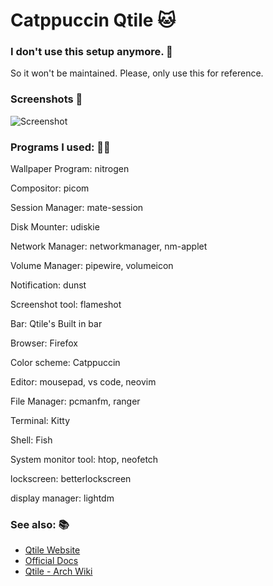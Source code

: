# Catppuccin Qtile 🐱
### I don't use this setup anymore. 🛑
So it won't be maintained. Please, only use this for reference.

### Screenshots 📸
![Screenshot](https://i.redd.it/x1ra7fhiij691.jpg)

### Programs I used: 👨‍💻
  Wallpaper Program: nitrogen  
                                                                                                                              
  Compositor: picom  
                                                                                                                                 
  Session Manager: mate-session
                                                                                                                                     
  Disk Mounter: udiskie  
                                                                                                                                      
  Network Manager: networkmanager, nm-applet
                                                                                                                                        
  Volume Manager: pipewire, volumeicon   
                                                                                                                                    
  Notification: dunst   
                                                                                                                                     
  Screenshot tool: flameshot    
               
  Bar: Qtile's Built in bar

  Browser: Firefox

  Color scheme: Catppuccin

  Editor: mousepad, vs code, neovim

  File Manager: pcmanfm, ranger

  Terminal: Kitty

  Shell: Fish

  System monitor tool: htop, neofetch

  lockscreen: betterlockscreen

  display manager: lightdm

### See also: 📚
- [Qtile Website](http://www.qtile.org/)
- [Official Docs](https://docs.qtile.org/en/latest/)
- [Qtile - Arch Wiki](https://wiki.archlinux.org/title/Qtile#Configuration)

